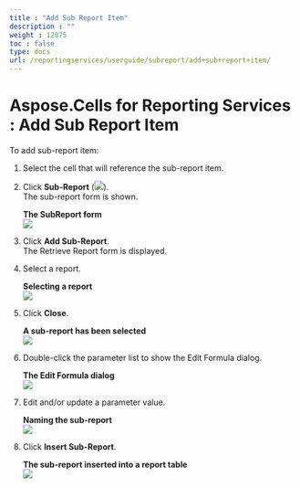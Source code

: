 ```yaml
---
title : "Add Sub Report Item" 
description : "" 
weight : 12075 
toc : false
type: docs
url: /reportingservices/userguide/subreport/add+sub+report+item/
---
```


# Aspose.Cells for Reporting Services : Add Sub Report Item


To add sub-report item:

1.  Select the cell that will reference the sub-report item.
2.  Click **Sub-Report** (![](https://docs2.aspose.com/cells/reportingservices/attachments/6094972/6193386.png)).  
    The sub-report form is shown.  
      
    **The SubReport form**  
    ![](https://docs2.aspose.com/cells/reportingservices/attachments/6094972/6193387.png)  
      
    
3.  Click **Add Sub-Report**.  
    The Retrieve Report form is displayed.
4.  Select a report.  
      
    **Selecting a report**  
    ![](https://docs2.aspose.com/cells/reportingservices/attachments/6094972/6193388.png)  
      
    
5.  Click **Close**.  
      
    **A sub-report has been selected**  
    ![](https://docs2.aspose.com/cells/reportingservices/attachments/6094972/6193389.png)  
      
    
6.  Double-click the parameter list to show the Edit Formula dialog.  
      
    **The Edit Formula dialog**  
    ![](https://docs2.aspose.com/cells/reportingservices/attachments/6094972/6193398.png)  
      
    
7.  Edit and/or update a parameter value.  
      
    **Naming the sub-report**  
    ![](https://docs2.aspose.com/cells/reportingservices/attachments/6094972/6193399.png)  
      
    
8.  Click **Insert Sub-Report**.  
      
    **The sub-report inserted into a report table**  
    ![](https://docs2.aspose.com/cells/reportingservices/attachments/6094972/6193400.png)


